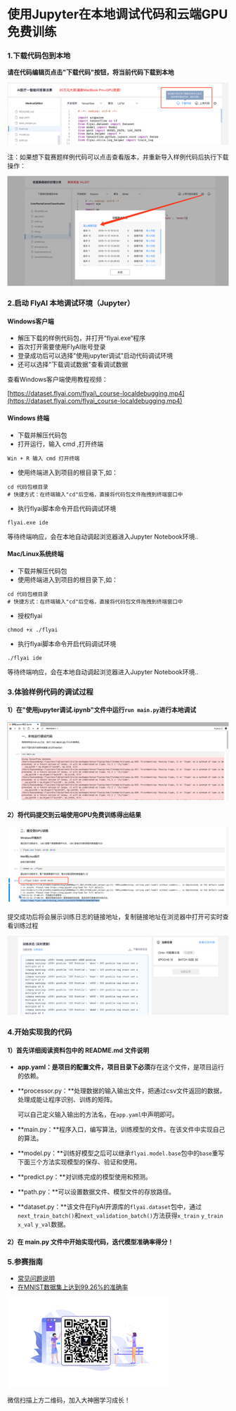 # 使用Jupyter在本地调试代码和云端GPU免费训练

### 1.下载代码包到本地

**请在代码编辑页点击"下载代码"按钮，将当前代码下载到本地** 

![](.gitbook/assets/xia-zai-dai-ma.png)

注：如果想下载赛题样例代码可以点击查看版本，并重新导入样例代码后执行下载操作：

![](.gitbook/assets/image-20191112155024036.png)

### 2.启动 FlyAI 本地调试环境（Jupyter）

#### Windows客户端

* 解压下载的样例代码包，并打开“flyai.exe“程序
* 首次打开需要使用FlyAI账号登录
* 登录成功后可以选择"使用jupyter调试"启动代码调试环境
* 还可以选择"下载调试数据"查看调试数据

查看Windows客户端使用教程视频：

[https://dataset.flyai.com/flyai\_course-localdebugging.mp4](https://dataset.flyai.com/flyai_course-localdebugging.mp4)

#### Windows 终端

* 下载并解压代码包
* 打开运行，输入 cmd ,打开终端

```text
Win + R 输入 cmd 打开终端
```

* 使用终端进入到项目的根目录下,如：

```text
cd 代码包根目录
# 快捷方式：在终端输入"cd"后空格，直接将代码包文件拖拽到终端窗口中
```

* 执行flyai脚本命令开启代码调试环境

```text
flyai.exe ide
```

等待终端响应，会在本地自动调起浏览器进入Jupyter Notebook环境..

#### **Mac/Linux系统终端**

* 下载并解压代码包
* 使用终端进入到项目的根目录下,如：

```text
cd 代码包根目录
# 快捷方式：在终端输入"cd"后空格，直接将代码包文件拖拽到终端窗口中
```

* 授权flyai

```text
chmod +x ./flyai
```

* 执行flyai脚本命令开启代码调试环境

```text
./flyai ide
```

等待终端响应，会在本地自动调起浏览器进入Jupyter Notebook环境..

### 3.体验样例代码的调试过程

#### 1）在"使用jupyter调试.ipynb"文件中运行`run main.py`进行本地调试

![&#x5F53;&#x524D;&#x6837;&#x4F8B;&#x4EE3;&#x7801;&#x6B63;&#x5728;&#x672C;&#x5730;&#x73AF;&#x5883;&#x4E0B;&#x8FDB;&#x884C;&#x8C03;&#x8BD5;&#x8BAD;&#x7EC3;..](.gitbook/assets/wx20191112-170405.png)

#### **2）将代码提交到云端使用GPU免费训练得出结果**

![](.gitbook/assets/wx20191112-170909.png)

提交成功后将会展示训练日志的链接地址，复制链接地址在浏览器中打开可实时查看训练过程

![](.gitbook/assets/wx20191112-172249.png)

### 4.开始实现我的代码

#### **1）首先详细阅读资料包中的 README.md 文件说明**

* **app.yaml：**是项目的配置文件，项目目录下**必须**存在这个文件，是项目运行的依赖。
* **processor.py：**处理数据的输入输出文件，把通过csv文件返回的数据，处理成能让程序识别、训练的矩阵。

  可以自己定义输入输出的方法名，在`app.yaml`中声明即可。

* **main.py：**程序入口，编写算法，训练模型的文件。在该文件中实现自己的算法。
* **model.py：**训练好模型之后可以继承`flyai.model.base`包中的`base`重写下面三个方法实现模型的保存、验证和使用。
* **predict.py：**对训练完成的模型使用和预测。
* **path.py：**可以设置数据文件、模型文件的存放路径。
* **dataset.py：**该文件在FlyAI开源库的`flyai.dataset`包中，通过`next_train_batch()`和`next_validation_batch()`方法获得`x_train` `y_train` `x_val` `y_val`数据。

#### **2）在 main.py 文件中开始实现代码，迭代模型准确率得分！**

### 5.参赛指南

* [常见问题说明](http://doc.flyai.com/question.html)
* [在MNIST数据集上达到99.26%的准确率](http://doc.flyai.com/mnist.html)



![&#x5FAE;&#x4FE1;&#x626B;&#x63CF;&#x4E0A;&#x65B9;&#x4E8C;&#x7EF4;&#x7801;&#xFF0C;&#x52A0;&#x5165;&#x5927;&#x795E;&#x5708;&#x5B66;&#x4E60;&#x6210;&#x957F;&#xFF01;](.gitbook/assets/wx20191112-173043.png)

微信扫描上方二维码，加入大神圈学习成长！

